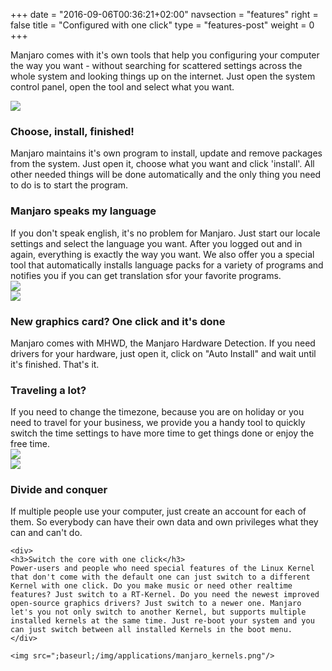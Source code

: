 +++
date = "2016-09-06T00:36:21+02:00"
navsection = "features"
right = false
title = "Configured with one click"
type = "features-post"
weight = 0
+++

Manjaro comes with it's own tools that help you configuring your computer the way you want - without searching for scattered settings across the whole system and looking things up on the internet. Just open the system control panel, open the tool and select what you want.


<section id="pamac" >
  <div class="feature-screenshot-fan">
    <img src=";baseurl;/img/applications/manjaro_pamac.png"/>
    <div>
    <h3>Choose, install, finished!</h3>
    Manjaro maintains it's own program to install, update and remove packages from the system. Just open it, choose what you want and click 'install'. All other needed things will be done automatically and the only thing you need to do is to start the program.
    </div>
  </div>
</section>
<section id="locale" >
  <div class="feature-screenshot-fan">
    <div >
    <h3>Manjaro speaks my language</h3>
    If you don't speak english, it's no problem for Manjaro. Just start our locale settings and select the language you want. After you logged out and in again, everything is exactly the way you want. We also offer you a special tool that automatically installs language packs for a variety of programs and notifies you if you can get translation sfor your favorite programs.
    </div>
    <img src=";baseurl;/img/applications/manjaro_locale.png"/>
  </div>
</section>
<section id="mhwd" >
  <div class="feature-screenshot-fan">
    <img src=";baseurl;/img/applications/manjaro_mhwd.png"/>
    <div>
    <h3>New graphics card? One click and it's done</h3>
    Manjaro comes with MHWD, the Manjaro Hardware Detection. If you need drivers for your hardware, just open it, click on "Auto Install" and wait until it's finished. That's it.
    </div>
  </div>
</section>
<section id="timeanddate" >
  <div class="feature-screenshot-fan">
    <div>
    <h3>Traveling a lot?</h3>
    If you need to change the timezone, because you are on holiday or you need to travel for your business, we provide you a handy tool to quickly switch the time settings to have more time to get things done or enjoy the free time.
    </div>
    <img src=";baseurl;/img/applications/manjaro_timeanddate.png"/>
  </div>
</section>
<section id="useraccounts" >
  <div class="feature-screenshot-fan">
    <img src=";baseurl;/img/applications/manjaro_useraccounts.png"/>
    <div>
    <h3>Divide and conquer</h3>
    If multiple people use your computer, just create an account for each of them. So everybody can have their own data and own privileges what they can and can't do.
    </div>
  </div>
</section>
<section id="kernel" >
  <div class="feature-screenshot-fan">

    <div>
    <h3>Switch the core with one click</h3>
    Power-users and people who need special features of the Linux Kernel that don't come with the default one can just switch to a different Kernel with one click. Do you make music or need other realtime features? Just switch to a RT-Kernel. Do you need the newest improved open-source graphics drivers? Just switch to a newer one. Manjaro let's you not only switch to another Kernel, but supports multiple installed kernels at the same time. Just re-boot your system and you can just switch between all installed Kernels in the boot menu.
    </div>

    <img src=";baseurl;/img/applications/manjaro_kernels.png"/>

  </div>
</section>
